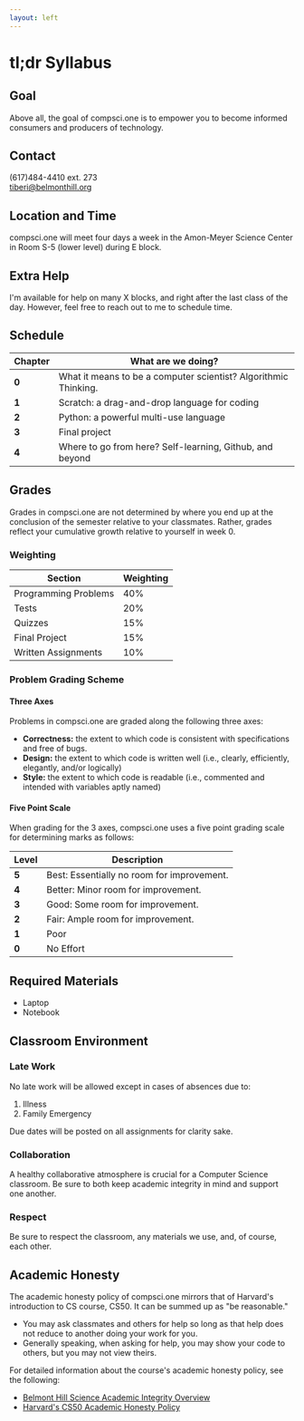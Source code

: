 ```yaml
---
layout: left
---
```


# tl;dr Syllabus

## Goal

Above all, the goal of compsci.one is to empower you to become informed consumers and producers of technology.

## Contact

(617)484-4410 ext. 273 <br>
[tiberi@belmonthill.org](mailto:tiberi@belmonthill.org)

## Location and Time

compsci.one will meet four days a week in the Amon-Meyer Science Center in Room S-5 (lower level) during E block.

## Extra Help

I'm available for help on many X blocks, and right after the last class of the day. However, feel free to reach out to me to schedule time.

## Schedule
|Chapter|What are we doing?|
|--|--|
|**0**|What it means to be a computer scientist? Algorithmic Thinking.|
|**1**|Scratch: a drag-and-drop language for coding|
|**2**|Python: a powerful multi-use language|
|**3**|Final project|
|**4**|Where to go from here? Self-learning, Github, and beyond|

## Grades

Grades in compsci.one are not determined by where you end up at the conclusion of the semester relative to your classmates. Rather, grades reflect your cumulative growth relative to yourself in week 0.

### Weighting

|Section|Weighting|
|--|--|
|Programming Problems|40%|
|Tests|20%|
|Quizzes|15%|
|Final Project|15%|
|Written Assignments|10%|

### Problem Grading Scheme

#### Three Axes

Problems in compsci.one are graded along the following three axes:

* **Correctness:** the extent to which code is consistent with specifications and free of bugs.
* **Design:** the extent to which code is written well (i.e., clearly, efficiently, elegantly, and/or logically)
* **Style:** the extent to which code is readable (i.e., commented and intended with variables aptly named)

#### Five Point Scale

When grading for the 3 axes, compsci.one uses a five point grading scale for determining marks as follows:

| Level | Description                                |
|-------|--------------------------------------------|
| **5** | Best: Essentially no room for improvement. |
| **4** | Better: Minor room for improvement.        |
| **3** | Good: Some room for improvement.           |
| **2** | Fair: Ample room for improvement.          |
| **1** | Poor                                       |
| **0** | No Effort                                  |

<!--
#### Grade Calculation Formula

Each problem will be assigned a grade out of 30 points using the following formula:

`3 * Correctness + 2 * Design + Style`
-->

## Required Materials

- Laptop
- Notebook

## Classroom Environment

### Late Work

No late work will be allowed except in cases of absences due to:

1. Illness
2. Family Emergency

Due dates will be posted on all assignments for clarity sake.

### Collaboration

A healthy collaborative atmosphere is crucial for a Computer Science classroom. Be sure to both keep academic integrity in mind and support one another.

### Respect

Be sure to respect the classroom, any materials we use, and, of course, each other.

## Academic Honesty
The academic honesty policy of compsci.one mirrors that of Harvard's introduction to CS course, CS50.  It can be summed up as "be reasonable."
- You may ask classmates and others for help so long as that help does not reduce to another doing your work for you.
- Generally speaking, when asking for help, you may show your code to others, but you may not view theirs.

For detailed information about the course's academic honesty policy, see the following:
- [Belmont Hill Science Academic Integrity Overview](academicintegrity.pdf)
- [Harvard's CS50 Academic Honesty Policy](http://docs.cs50.net/2016/fall/syllabus/cs50.html#academic-honesty)
